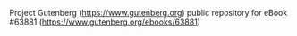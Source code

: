 Project Gutenberg (https://www.gutenberg.org) public repository for eBook #63881 (https://www.gutenberg.org/ebooks/63881)
